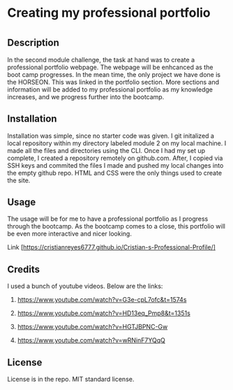 # Creating my professional portfolio

# <Stepping with the right foot forward>

## Description

In the second module challenge, the task at hand was to create a professional portfolio webpage. The webpage will be enhcanced as the boot camp progresses. In the mean time, the only project we have done is the HORSEON. This was linked in the portfolio section. More sections and information will be added to my professional portfolio as my knowledge increases, and we progress further into the bootcamp.


## Installation

Installation was simple, since no starter code was given. I git initalized a local repository within my directory labeled module 2 on my local machine. I made all the files and directories using the CLI. Once I had my set up complete, I created a repository remotely on github.com. After, I copied via SSH keys and commited the files I made and pushed my local changes into the empty github repo. HTML and CSS were the only things used to create the site.

## Usage
The usage will be for me to have a professional portfolio as I progress through the bootcamp. As the bootcamp comes to a close, this portfolio will be even more interactive and nicer looking.

Link [https://cristianreyes6777.github.io/Cristian-s-Professional-Profile/]

## Credits

I used a bunch of youtube videos. Below are the links:

   1. https://www.youtube.com/watch?v=G3e-cpL7ofc&t=1574s

   2. https://www.youtube.com/watch?v=HD13eq_Pmp8&t=1351s

   3. https://www.youtube.com/watch?v=HGTJBPNC-Gw 

   4. https://www.youtube.com/watch?v=wRNinF7YQqQ  



## License

License is in the repo. MIT standard license. 


